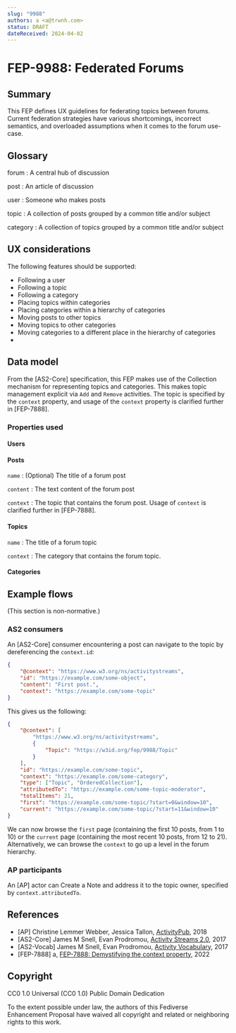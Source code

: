 ```yaml
---
slug: "9988"
authors: a <a@trwnh.com>
status: DRAFT
dateReceived: 2024-04-02
---
```

# FEP-9988: Federated Forums

## Summary

This FEP defines UX guidelines for federating topics between forums. Current federation strategies have various shortcomings, incorrect semantics, and overloaded assumptions when it comes to the forum use-case. 

## Glossary

forum
: A central hub of discussion

post
: An article of discussion

user
: Someone who makes posts

topic
: A collection of posts grouped by a common title and/or subject

category
: A collection of topics grouped by a common title and/or subject

## UX considerations

The following features should be supported:
- Following a user
- Following a topic
- Following a category
- Placing topics within categories
- Placing categories within a hierarchy of categories
- Moving posts to other topics
- Moving topics to other categories
- Moving categories to a different place in the hierarchy of categories
- 

## Data model

From the [AS2-Core] specification, this FEP makes use of the Collection mechanism for representing topics and categories. This makes topic management explicit via `Add` and `Remove` activities. The topic is specified by the `context` property, and usage of the `context` property is clarified further in [FEP-7888].

### Properties used

#### Users

#### Posts

`name`
: (Optional) The title of a forum post

`content`
: The text content of the forum post

`context`
: The topic that contains the forum post. Usage of `context` is clarified further in [FEP-7888].

#### Topics

`name`
: The title of a forum topic

`context`
: The category that contains the forum topic.

#### Categories

## Example flows

(This section is non-normative.)

### AS2 consumers

An [AS2-Core] consumer encountering a post can navigate to the topic by dereferencing the `context.id`:

```json
{
	"@context": "https://www.w3.org/ns/activitystreams",
	"id": "https://example.com/some-object",
	"content": "First post.",
	"context": "https://example.com/some-topic"
}
```

This gives us the following:

```json
{
	"@context": [
		"https://www.w3.org/ns/activitystreams",
		{
			"Topic": "https://w3id.org/fep/9988/Topic"
		}
	],
	"id": "https://example.com/some-topic",
	"context": "https://example.com/some-category",
	"type": ["Topic", "OrderedCollection"],
	"attributedTo": "https://example.com/some-topic-moderator",
	"totalItems": 21,
	"first": "https://example.com/some-topic/?start=0&window=10",
	"current": "https://example.com/some-topic/?start=11&window=10"
}
```

We can now browse the `first` page (containing the first 10 posts, from 1 to 10) or the `current` page (containing the most recent 10 posts, from 12 to 21). Alternatively, we can browse the `context` to go up a level in the forum hierarchy.

### AP participants

An [AP] actor can Create a Note and address it to the topic owner, specified by `context.attributedTo`.

## References

- [AP] Christine Lemmer Webber, Jessica Tallon, [ActivityPub](https://www.w3.org/TR/activitypub/), 2018
- [AS2-Core] James M Snell, Evan Prodromou, [Activity Streams 2.0](https://www.w3.org/TR/activitystreams-core/), 2017
- [AS2-Vocab] James M Snell, Evan Prodromou, [Activity Vocabulary](https://www.w3.org/TR/activitystreams-vocabulary/), 2017
- [FEP-7888] a, [FEP-7888: Demystifying the context property](https://w3id.org/fep/7888), 2022

## Copyright

CC0 1.0 Universal (CC0 1.0) Public Domain Dedication

To the extent possible under law, the authors of this Fediverse Enhancement Proposal have waived all copyright and related or neighboring rights to this work.
